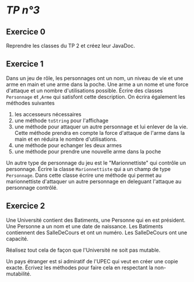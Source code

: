 *TP n°3*
========

Exercice 0
----------

Reprendre les classes du TP 2 et créez leur JavaDoc. 


Exercice 1
----------

Dans un jeu de rôle, les personnages ont un nom, un niveau de vie et une arme en main et une arme dans la poche.
Une arme a un nome et une force d'attaque et un nombre d'utilisations possible.
Écrire des classes `Personnage` et ,`Arme`  qui satisfont cette description. On écrira également les méthodes suivantes

1. les accesseurs nécessaires 
2. une méthode `toString` pour l'affichage
3. une méthode pour attaquer un autre personnage et lui enlever de la vie. Cette méthode prendra en compte la force d'attaque de l'arme dans la main et en réduira le nombre d'utilisations.
4. une méthode pour echanger les deux armes 
5. une méthode pour prendre une nouvelle arme dans la poche

Un autre type de personnage du jeu est le "Marionnettiste" qui contrôle un personnage.
Écrire la classe `Marionnettiste` qui a un champ de type `Personnage`. 
Dans cette classe écrire une méthode qui permet au marionnettiste d'attaquer un autre personnage en deleguant l'attaque au personnage contrôlé.



Exercice 2
----------
Une Université contient des Batiments, une Personne qui en est président.
Une Personne a un nom et une date de naissance.
Les Batiments contiennent des SalleDeCours et ont un numéro.
Les SalleDeCours ont une capacité.

Réalisez tout cela de façon que l'Université ne soit pas mutable.

Un pays étranger est si admiratif de l'UPEC qui veut en créer une copie exacte.
Écrivez les méthodes pour faire cela en respectant la non-mutabilité.


